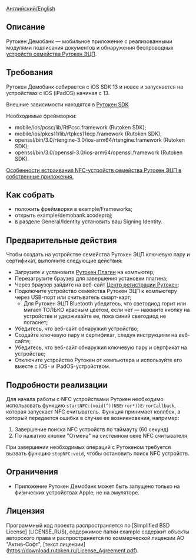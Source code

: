 [Английский/English](README.mdown) 

## Описание

Рутокен Демобанк — мобильное приложение с реализованными модулями подписания документов и обнаружения беспроводных 
[устройств семейства Рутокен ЭЦП](https://www.rutoken.ru/products/all/rutoken-ecp/).

## Требования

Рутокен Демобанк собирается с iOS SDK 13 и новее и запускается на устройствах c iOS (iPadOS) начиная с 13. 

Внешние зависимости находятся в [Рутокен SDK](http://www.rutoken.ru/developers/sdk/)

Необходимые фреймворки:
* mobile/ios/pcsc/lib/RtPcsc.framework (Rutoken SDK);
* mobile/ios/pkcs11/lib/rtpkcs11ecp.framework (Rutoken SDK);
* openssl/bin/3.0/rtengine-3.0/ios-arm64/rtengine.framework (Rutoken SDK);
* openssl/bin/3.0/openssl-3.0/ios-arm64/openssl.framework (Rutoken SDK).

[Особенности встраивания NFC-устройств семейства Рутокен ЭЦП в собственные приложения.](https://dev.rutoken.ru/pages/viewpage.action?pageId=81527019)

## Как собрать

* положить фреймворки в example/Frameworks;
* открыть example/demobank.xcodeproj;
* в разделе General/Identity установить ваш Signing Identity.

## Предварительные действия

Чтобы создать на устройстве семейства Рутокен ЭЦП ключевую пару и сертификат, выполните следующие действия:

* Загрузите и установите [Рутокен Плагин](https://www.rutoken.ru/products/all/rutoken-plugin/) на компьютер;
* Перезагрузите браузер для завершения установки плагина;
* Через браузер зайдите на веб-сайт [Центр регистрации Рутокен](https://ra.rutoken.ru);
* Подключите устройство семейства Рутокен ЭЦП к компьютеру через USB-порт или считыватель смарт-карт;
    * Для Рутокен ЭЦП Bluetooth убедитесь, что светодиод горит или мигает ТОЛЬКО красным цветом, 
    если нет — нажмите кнопку на устройстве и удерживайте ее, пока синий светодиод не погаснет;
* Убедитесь, что веб-сайт обнаружил устройство;
* Создайте ключевую пару и сертификат, следуя инструкциям на веб-сайте;
* Убедитесь, что веб-сайт обнаружил ключевую пару и сертфикат на устройстве;
* Отключите устройство Рутокен от компьютера и используйте его вместе с iOS- и iPadOS-устройством.

## Подробности реализации

Для начала работы с NFC устройствами Рутокен необходимо использовать функцию `startNFC:(void(^)(NSError*))ErrorCallback`,
которая запускает NFC считыватель. Функция принимает коллбек, в который передается ошибка в случае ее возникновения, например:
1. Завершение поиска NFC устройств по таймауту (60 секунд)
2. По нажатию кнопки "Отмена" на системном окне NFC считывателя

При завершении необходимых операций с Рутокеном требуется вызвать функцию `stopNFC:void`, чтобы остановить поиск NFC устройств.

## Ограничения

* Приложение Рутокен Демобанк может быть запущено только на физических устройствах Apple, не на эмуляторе.

## Лицензия

Программный код проекта распространяется по [Simplified BSD License] (LICENSE_RUS),
содержимое папки example содержит объекты авторского права и распространяется по коммерческой лицензии АО "Актив-Софт", [текст лицензии] (https://download.rutoken.ru/License_Agreement.pdf).
